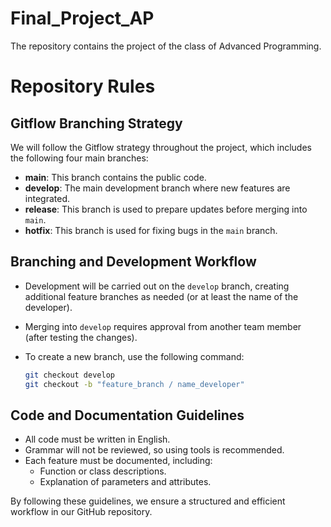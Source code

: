 # Final_Project_AP
The repository contains the project of the class of Advanced Programming.

# Repository Rules

## Gitflow Branching Strategy

We will follow the Gitflow strategy throughout the project, which includes the following four main branches:

- **main**: This branch contains the public code.
- **develop**: The main development branch where new features are integrated.
- **release**: This branch is used to prepare updates before merging into `main`.
- **hotfix**: This branch is used for fixing bugs in the `main` branch.

## Branching and Development Workflow

- Development will be carried out on the `develop` branch, creating additional feature branches as needed (or at least the name of the developer).
- Merging into `develop` requires approval from another team member (after testing the changes).
- To create a new branch, use the following command:

  ```sh
  git checkout develop
  git checkout -b "feature_branch / name_developer"
  ```

## Code and Documentation Guidelines

- All code must be written in English.
- Grammar will not be reviewed, so using tools is recommended.
- Each feature must be documented, including:
  - Function or class descriptions.
  - Explanation of parameters and attributes.

By following these guidelines, we ensure a structured and efficient workflow in our GitHub repository.


